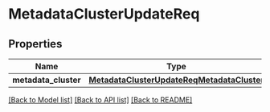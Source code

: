 # MetadataClusterUpdateReq

## Properties
Name | Type | Description | Notes
------------ | ------------- | ------------- | -------------
**metadata_cluster** | [**MetadataClusterUpdateReqMetadataCluster**](MetadataClusterUpdateReqMetadataCluster.md) |  | [optional] 

[[Back to Model list]](../README.md#documentation-for-models) [[Back to API list]](../README.md#documentation-for-api-endpoints) [[Back to README]](../README.md)


